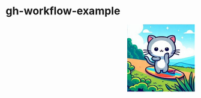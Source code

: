 # gh-workflow-example
<!--START_SECTION:update_image-->
<img src=https://raw.githubusercontent.com/krshearman/gh-workflow-example/main/.github/images/cat2.jpg height=180px width=180px align=right alt=Image ALT />
<!--END_SECTION:update_image-->
